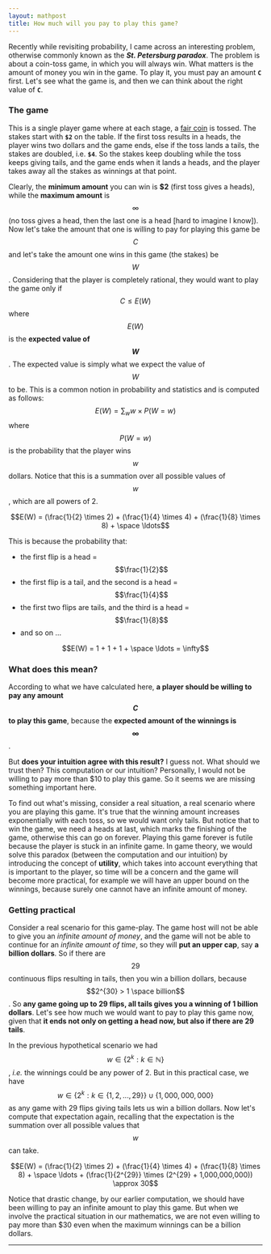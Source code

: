 ```yaml
---
layout: mathpost
title: How much will you pay to play this game?
---
```


Recently while revisiting probability, I came across an interesting problem, otherwise commonly known as the **_St. Petersburg paradox_**. The problem is about a coin-toss game, in which you will always win. What matters is the amount of money you win in the game. To play it, you must pay an amount **`C`** first. Let's see what the game is, and then we can think about the right value of **`C`**.

### The game
This is a single player game where at each stage, a [fair coin](https://en.wikipedia.org/wiki/Fair_coin) is tossed. The stakes start with **`$2`** on the table. If the first toss results in a heads, the player wins two dollars and the game ends, else if the toss lands a tails, the stakes are doubled, i.e. **`$4`**. So the stakes keep doubling while the toss keeps giving tails, and the game ends when it lands a heads, and the player takes away all the stakes as winnings at that point.

Clearly, the **minimum amount** you can win is **$2** (first toss gives a heads), while the **maximum amount** is $$\infty$$ (no toss gives a head, then the last one is a head [hard to imagine I know]). Now let's take the amount that one is willing to pay for playing this game be $$C$$ and let's take the amount one wins in this game (the stakes) be $$W$$. Considering that the player is completely rational, they would want to play the game only if $$C \leq E(W)$$ where $$E(W)$$ is the **expected value of $$W$$**. The expected value is simply what we expect the value of $$W$$ to be. This is a common notion in probability and statistics and is computed as follows:
$$E(W) = \sum_{w}{w \times P(W = w)}$$ where $$P(W = w)$$ is the probability that the player wins $$w$$ dollars. Notice that this is a summation over all possible values of $$w$$, which are all powers of 2.

$$E(W) = (\frac{1}{2} \times 2) + (\frac{1}{4} \times 4) + (\frac{1}{8} \times 8) + \space \ldots$$

This is because the probability that:
- the first flip is a head  = $$\frac{1}{2}$$
- the first flip is a tail, and the second is a head  = $$\frac{1}{4}$$
- the first two flips are tails, and the third is a head  = $$\frac{1}{8}$$
- and so on ...

$$E(W) = 1 + 1 + 1 + \space \ldots = \infty$$

### What does this mean?
According to what we have calculated here, **a player should be willing to pay any amount $$C$$ to play this game**, because the **expected amount of the winnings is $$\infty$$**.

But **does your intuition agree with this result?** I guess not. What should we trust then? This computation or our intuition? Personally, I would not be willing to pay more than $10 to play this game. So it seems we are missing something important here.

To find out what's missing, consider a real situation, a real scenario where you are playing this game. It's true that the winning amount increases exponentially with each toss, so we would want only tails. But notice that to win the game, we need a heads at last, which marks the finishing of the game, otherwise this can go on forever. Playing this game forever is futile because the player is stuck in an infinite game. In game theory, we would solve this paradox (between the computation and our intuition) by introducing the concept of **utility**, which takes into account everything that is important to the player, so time will be a concern and the game will become more practical, for example we will have an upper bound on the winnings, because surely one cannot have an infinite amount of money.

### Getting practical
Consider a real scenario for this game-play. The game host will not be able to give you an *infinite amount of money*, and the game will not be able to continue for an *infinite amount of time*, so they will **put an upper cap**, say **a billion dollars**. So if there are $$29$$ continuous flips resulting in tails, then you win a billion dollars, because $$2^{30} > 1 \space billion$$. So **any game going up to 29 flips, all tails gives you a winning of 1 billion dollars**. Let's see how much we would want to pay to play this game now, given that **it ends not only on getting a head now, but also if there are 29 tails**.

In the previous hypothetical scenario we had $$w \in \{2^k : k \in \mathbb{N}\}$$, *i.e.* the winnings could be any power of 2. But in this practical case, we have $$w \in \{2^k : k \in \{1, 2, ..., 29\}\} \cup \{1,000,000,000\}$$ as any game with 29 flips giving tails lets us win a billion dollars. Now let's compute that expectation again, recalling that the expectation is the summation over all possible values that $$w$$ can take.

$$E(W) = (\frac{1}{2} \times 2) + (\frac{1}{4} \times 4) + (\frac{1}{8} \times 8) + \space \ldots + (\frac{1}{2^{29}} \times (2^{29} + 1,000,000,000)) \approx 30$$

Notice that drastic change, by our earlier computation, we should have been willing to pay an infinite amount to play this game. But when we involve the practical situation in our mathematics, we are not even willing to pay more than $30 even when the maximum winnings can be a billion dollars.

---
